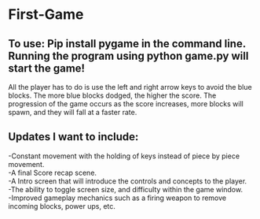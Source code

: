 # First-Game

To use: 
Pip install pygame in the command line.
Running the program using python game.py will start the game!
-------------------------------------------------------------
All the player has to do is use the left and right arrow keys to avoid the blue blocks.
The more blue blocks dodged, the higher the score. 
The progression of the game occurs as the score increases, more blocks will spawn, and they will fall at a faster rate. 

Updates I want to include:
-----------------------------
-Constant movement with the holding of keys instead of piece by piece movement. <br>
-A final Score recap scene. <br>
-A Intro screen that will introduce the controls and concepts to the player. <br>
-The ability to toggle screen size, and difficulty within the game window. <br>
-Improved gameplay mechanics such as a firing weapon to remove incoming blocks, power ups, etc. 
